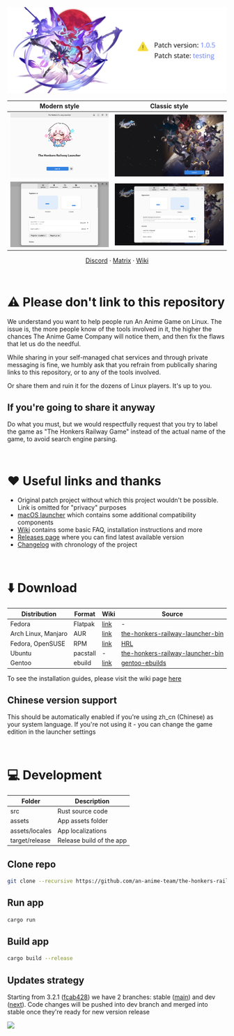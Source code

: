 <picture>
    <source media="(prefers-color-scheme: dark)" srcset="repository/logo-dark.png">
    <img src="repository/logo-light.png">
</picture>

| Modern style | Classic style |
| :-: | :-: |
| <picture><source media="(prefers-color-scheme: dark)" srcset="repository/main-modern-dark.png"><img src="repository/main-modern.png"></picture> | <picture><source media="(prefers-color-scheme: dark)" srcset="repository/main-classic-dark.png"><img src="repository/main-classic.png"></picture> |
| <picture><source media="(prefers-color-scheme: dark)" srcset="repository/settings-modern-dark.png"><img src="repository/settings-modern.png"></picture> | <picture><source media="(prefers-color-scheme: dark)" srcset="repository/settings-classic-dark.png"><img src="repository/settings-classic.png"></picture> |

<p align="center">
    <a href="https://discord.gg/ck37X6UWBp">Discord</a> ·
    <a href="https://matrix.to/#/#an-anime-game:envs.net">Matrix</a> ·
    <a href="https://github.com/an-anime-team/the-honkers-railway-launcher/wiki">Wiki</a>
</p>

<br>

# ⚠️ Please don't link to this repository

We understand you want to help people run An Anime Game on Linux. The issue is, the more people know
of the tools involved in it, the higher the chances The Anime Game Company will notice them, and then
fix the flaws that let us do the needful.

While sharing in your self-managed chat services and through private messaging is fine, we humbly ask
that you refrain from publically sharing links to this repository, or to any of the tools involved.

Or share them and ruin it for the dozens of Linux players. It's up to you.

## If you're going to share it anyway

Do what you must, but we would respectfully request that you try to label the game as "The Honkers Railway Game"
instead of the actual name of the game, to avoid search engine parsing.

<br>

# ♥️ Useful links and thanks

* Original patch project without which this project wouldn't be possible. Link is omitted for "privacy" purposes
* [macOS launcher](https://github.com/3Shain/yet-another-anime-game-launcher) which contains some additional compatibility components
* [Wiki](https://github.com/an-anime-team/the-honkers-railway-launcher/wiki) contains some basic FAQ, installation instructions and more
* [Releases page](https://github.com/an-anime-team/the-honkers-railway-launcher/releases) where you can find latest available version
* [Changelog](CHANGELOG.md) with chronology of the project

<br>

# ⬇️ Download

| Distribution | Format | Wiki | Source |
| - | - | - | - |
| Fedora | Flatpak | [link](https://github.com/an-anime-team/the-honkers-railway-launcher/wiki/Installation#-any-distribution-flatpak) | - |
| Arch Linux, Manjaro | AUR | [link](https://github.com/an-anime-team/the-honkers-railway-launcher/wiki/Installation#-arch-linux-aur) | [the-honkers-railway-launcher-bin](https://aur.archlinux.org/packages/the-honkers-railway-launcher-bin) |
| Fedora, OpenSUSE | RPM | [link](https://github.com/an-anime-team/the-honkers-railway-launcher/wiki/Installation#-fedora-rpm) | [HRL](https://build.opensuse.org/repositories/home:Maroxy:AAT-Apps/HRL) |
| Ubuntu | pacstall | - | [the-honkers-railway-launcher-bin](https://pacstall.dev/packages/the-honkers-railway-launcher-bin) |
| Gentoo | ebuild | [link](https://github.com/an-anime-team/the-honkers-railway-launcher/wiki/Installation#-gentoo-linux-ebuild) | [gentoo-ebuilds](https://github.com/an-anime-team/gentoo-ebuilds) |

To see the installation guides, please visit the wiki page [here](https://github.com/an-anime-team/the-honkers-railway-launcher/wiki/Installation)

## Chinese version support

This should be automatically enabled if you're using zh_cn (Chinese) as your system language. If you're not using it - you can change the game edition in the launcher settings

<br>

# 💻 Development

| Folder | Description |
| - | - |
| src | Rust source code |
| assets | App assets folder |
| assets/locales | App localizations |
| target/release | Release build of the app |

## Clone repo

```sh
git clone --recursive https://github.com/an-anime-team/the-honkers-railway-launcher
```

## Run app

```sh
cargo run
```

## Build app

```sh
cargo build --release
```

## Updates strategy

Starting from 3.2.1 ([fcab428](https://github.com/an-anime-team/the-honkers-railway-launcher/commit/fcab428cb40b1457f41e0856f9d1e1473acbe653)) we have 2 branches: stable ([main](https://github.com/an-anime-team/the-honkers-railway-launcher/tree/main)) and dev ([next](https://github.com/an-anime-team/the-honkers-railway-launcher/tree/next)). Code changes will be pushed into dev branch and merged into stable once they're ready for new version release

<img src="repository/branches.png" />
